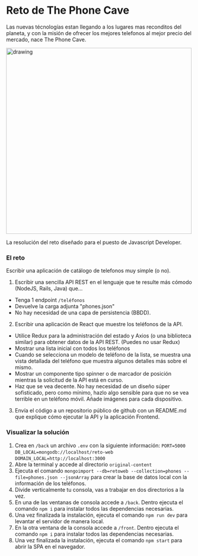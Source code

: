 # Reto de The Phone Cave

Las nuevas técnologías estan llegando a los lugares mas reconditos del planeta, y con la misión de ofrecer los mejores telefonos al mejor precio del mercado, nace The Phone Cave.

<img src="https://futurechallenges.org/wp-content/uploads/2013/12/Container_Shop_in_Joe_Slovo_Park.jpg" alt="drawing" width="500"/>

La resolución del reto diseñado para el puesto de Javascript Developer. 

### El reto

Escribir una aplicación de catálogo de telefonos muy simple (o no).
1. Escribir una sencilla API REST en el lenguaje que te resulte más cómodo (NodeJS, Rails, Java) que...
 - Tenga 1 endpoint `/teléfonos`
 - Devuelve la carga adjunta "phones.json"
 - No hay necesidad de una capa de persistencia (BBDD). 
2. Escribir una aplicación de React que muestre los teléfonos de la API.
 - Utilice Redux para la administración del estado y Axios (o una biblioteca similar) para obtener datos de la API REST. (Puedes no usar Redux)
 - Mostrar una lista inicial con todos los teléfonos
 - Cuando se selecciona un modelo de teléfono de la lista, se muestra una vista detallada del teléfono que muestra algunos detalles más sobre el mismo.
 - Mostrar un componente tipo spinner o de marcador de posición mientras la solicitud de la API está en curso.
 - Haz que se vea decente. No hay necesidad de un diseño súper sofisticado, pero como mínimo, hazlo algo sensible para que no se vea terrible en un teléfono móvil. Añade imágenes para cada dispositivo.
3. Envía el código a un repositorio público de github con un README.md que explique cómo ejecutar la API y la aplicación Frontend.

### Visualizar la solución

1. Crea en `/back` un archivo `.env` con la siguiente información:
    `PORT=5000`
    `DB_LOCAL=mongodb://localhost/reto-web`
    `DOMAIN_LOCAL=http://localhost:3000`
2. Abre la terminal y accede al directorio `original-content`
3. Ejecuta el comando `mongoimport --db=retoweb --collection=phones --file=phones.json --jsonArray` para crear la base de datos local con la información de los teléfonos.
4. Divide verticalmente tu consola, vas a trabajar en dos directorios a la vez.
5. En una de las ventanas de consola accede a `/back`. Dentro ejecuta el comando `npm i` para instalar todos las dependencias necesarias.
7. Una vez finalizada la instalación, ejecuta el comando `npm run dev` para levantar el servidor de manera local.
8. En la otra ventana de la consola accede a `/front`. Dentro ejecuta el comando `npm i` para instalar todos las dependencias necesarias.
9. Una vez finalizada la instalación, ejecuta el comando `npm start` para abrir la SPA en el navegador.
